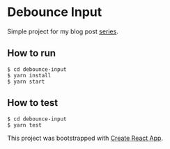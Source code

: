 # Debounce Input

Simple project for my blog post [series](https://krzysztofzuraw.com/blog/2018/debouncing-forms-in-react-part-one.html).

## How to run

```shell
$ cd debounce-input
$ yarn install
$ yarn start
```

## How to test

```shell
$ cd debounce-input
$ yarn test
```

This project was bootstrapped with [Create React App](https://github.com/facebookincubator/create-react-app).
